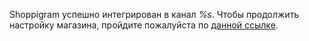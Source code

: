 Shoppigram успешно интегрирован в канал *%s*.
Чтобы продолжить настройку магазина, пройдите пожалуйста по [данной ссылке](https://t.me/shoppigramBot/app?startapp=%s).